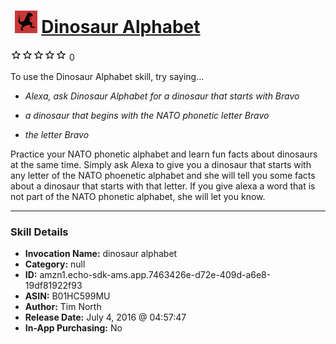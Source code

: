 # &nbsp;<img src="skill_icon" alt="Dinosaur Alphabet icon" width="36"> [Dinosaur Alphabet](http://alexa.amazon.com/#skills/amzn1.echo-sdk-ams.app.7463426e-d72e-409d-a6e8-19df81922f93)
![0 stars](../../images/ic_star_border_black_18dp_1x.png)![0 stars](../../images/ic_star_border_black_18dp_1x.png)![0 stars](../../images/ic_star_border_black_18dp_1x.png)![0 stars](../../images/ic_star_border_black_18dp_1x.png)![0 stars](../../images/ic_star_border_black_18dp_1x.png) 0

To use the Dinosaur Alphabet skill, try saying...

* *Alexa, ask Dinosaur Alphabet for a dinosaur that starts with Bravo*

* *a dinosaur that begins with the NATO phonetic letter Bravo*

* *the letter Bravo*

Practice your NATO phonetic alphabet and learn fun facts about dinosaurs at the same time. Simply ask Alexa to give you a dinosaur that starts with any letter of the NATO phoenetic alphabet and she will tell you some facts about a dinosaur that starts with that letter.  If you give alexa a word that is not part of the NATO phonetic alphabet, she will let you know.

***

### Skill Details

* **Invocation Name:** dinosaur alphabet
* **Category:** null
* **ID:** amzn1.echo-sdk-ams.app.7463426e-d72e-409d-a6e8-19df81922f93
* **ASIN:** B01HC599MU
* **Author:** Tim North
* **Release Date:** July 4, 2016 @ 04:57:47
* **In-App Purchasing:** No
